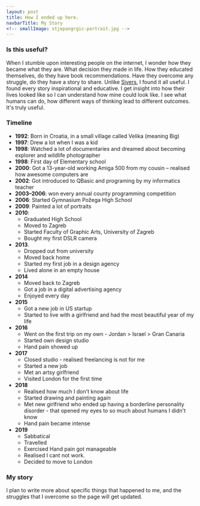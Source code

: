 ```yaml
---
layout: post
title: How I ended up here.
navbarTitle: My Story
<!-- smallImage: stjepangrgic-portrait.jpg -->
---
```


### Is this useful?
When I stumble upon interesting people on the internet, I wonder how they became what they are. What decision they made in life. How they educated themselves, do they have book recommendations. Have they overcome any struggle, do they have a story to share. Unlike [Sivers](https://sivers.org/about), I found it all useful. I found every story inspirational and educative. I get insight into how their lives looked like so I can understand how mine could look like. I see what humans can do, how different ways of thinking lead to different outcomes. It's truly useful.

### Timeline
- **1992**: Born in Croatia, in a small village called Velika (meaning Big)
- **1997**: Drew a lot when I was a kid
- **1998**: Watched a lot of documentaries and dreamed about becoming explorer and wildlife photographer
- **1998**: First day of Elementary school
- **2000**: Got a 13-year-old working Amiga 500 from my cousin – realised how awesome computers are
- **2002**: Got introduced to QBasic and programing by my informatics teacher
- **2003–2006**: won every annual county programming competition
- **2006**: Started Gymnasium Požega High School
- **2009**: Painted a lot of portraits
- **2010**:
  - Graduated High School
  - Moved to Zagreb
  - Started Faculty of Graphic Arts, University of Zagreb
  - Bought my first DSLR camera
- **2013**.
  - Dropped out from university
  - Moved back home
  - Started my first job in a design agency
  - Lived alone in an empty house
- **2014**
  - Moved back to Zagreb
  - Got a job in a digital advertising agency
  - Enjoyed every day
- **2015**
  - Got a new job in US startup
  - Started to live with a girlfriend and had the most beautiful year of my life
- **2016**
  - Went on the first trip on my own - Jordan > Israel > Gran Canaria
  - Started own design studio
  - Hand pain showed up
- **2017**
  - Closed studio - realised freelancing is not for me
  - Started a new job
  - Met an artsy girlfriend
  - Visited London for the first time
- **2018**
  - Realised how much I don't know about life
  - Started drawing and painting again
  - Met new girlfriend who ended up having a borderline personality disorder - that opened my eyes to so much about humans I didn't know
  - Hand pain became intense
- **2019**
  - Sabbatical
  - Travelled
  - Exercised Hand pain got manageable
  - Realised I cant not work.
  - Decided to move to London

### My story
I plan to write more about specific things that happened to me, and the struggles that I overcome so the page will get updated.

<script>
import simg from '@/components/simg.vue'
export default {
  components: {
    simg
  }
}
</script>
<style lang="stylus">
</style> 
